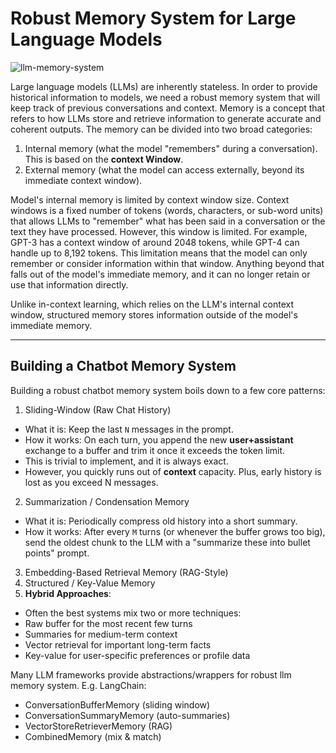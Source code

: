 # Robust Memory System for Large Language Models

![llm-memory-system](https://github.com/user-attachments/assets/2612c618-d00b-433b-a285-b114eaf23069)

Large language models (LLMs) are inherently stateless. In order to provide historical information to models, we need a robust memory system that will keep track of previous conversations and context. Memory is a concept that refers to how LLMs store and retrieve information to generate accurate and coherent outputs. The memory can be divided into two broad categories:

1. Internal memory (what the model "remembers" during a conversation). This is based on the **context Window**.
2. External memory (what the model can access externally, beyond its immediate context window).

Model's internal memory is limited by context window size. Context windows is a fixed number of tokens (words, characters, or sub-word units) that allows LLMs to "remember" what has been said in a conversation or the text they have processed. However, this window is limited. For example, GPT-3 has a context window of around 2048 tokens, while GPT-4 can handle up to 8,192 tokens. This limitation means that the model can only remember or consider information within that window. Anything beyond that falls out of the model's immediate memory, and it can no longer retain or use that information directly.

Unlike in-context learning, which relies on the LLM's internal context window, structured memory stores information outside of the model's immediate memory.

---

## Building a Chatbot Memory System

Building a robust chatbot memory system boils down to a few core patterns:

1. Sliding-Window (Raw Chat History)

- What it is: Keep the last `N` messages in the prompt.
- How it works: On each turn, you append the new **user+assistant** exchange to a buffer and trim it once it exceeds the token limit.
- This is trivial to implement, and it is always exact.
- However, you quickly runs out of **context** capacity. Plus, early history is lost as you exceed N messages.

2. Summarization / Condensation Memory

- What it is: Periodically compress old history into a short summary.
- How it works: After every `M` turns (or whenever the buffer grows too big), send the oldest chunk to the LLM with a "summarize these into bullet points" prompt.

3. Embedding-Based Retrieval Memory (RAG-Style)
4. Structured / Key-Value Memory
5. **Hybrid Approaches**:
- Often the best systems mix two or more techniques:
- Raw buffer for the most recent few turns
- Summaries for medium-term context
- Vector retrieval for important long-term facts
- Key-value for user-specific preferences or profile data

Many LLM frameworks provide abstractions/wrappers for robust llm memory system. E.g. LangChain:

- ConversationBufferMemory (sliding window)
- ConversationSummaryMemory (auto-summaries)
- VectorStoreRetrieverMemory (RAG)
- CombinedMemory (mix & match)

